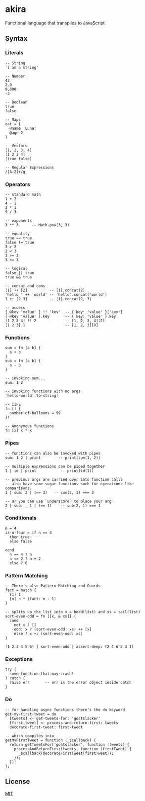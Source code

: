 akira
======

Functional language that transpiles to JavaScript.

## Syntax

### Literals

    -- String
    'i am a string'

    -- Number
    42
    2.0
    9,000
    -3

    -- Boolean
    true
    false

    -- Maps
    cat = {
      @name 'Luna'
      @age 2
    }

    -- Vectors
    [1, 2, 3, 4]
    [1 2 3 4]
    [true false]

    -- Regular Expressions
    /[A-Z]+/g

### Operators

    -- standard math
    1 + 2
    4 - 1
    3 * 1
    9 / 3

    -- exponents
    3 ** 3      -- Math.pow(3, 3)

    -- equality
    true == true
    false != true
    3 > 2
    2 < 3
    3 >= 3
    3 <= 3

    -- logical
    false || true
    true && true

    -- concat and cons
    [1] ++ [2]          -- [1].concat(2)
    'hello ' ++ 'world' -- 'hello'.concat('world')
    1 +: [2 3]          -- [1].concat(2, 3)

    -- access
    { @key 'value' } !! 'key'  -- { key: 'value' }['key']
    { @key 'value' }.key       -- { key: 'value' }.key
    [1 2 3 4] !! 2             -- [1, 2, 3, 4][2]
    [1 2 3].1                  -- [1, 2, 3][0]

### Functions

    sum = fn [a b] {
      a + b
    }
    sub = fn [a b] {
      a - b
    }

    -- invoking sum...
    sum: 1 2

    -- invoking functions with no args
    'hello-world'.to-string!

    -- IIFE
    fn [] {
      number-of-balloons = 99
    }!

    -- Anonymous functions
    fn [x] x * x

### Pipes

    -- functions can also be invoked with pipes
    sum: 1 2 | print        -- print(sum(1, 2))

    -- multiple expressions can be piped together
    1 | id | print           -- print(id(1))

    -- previous args are carried over into function calls
    -- also have some sugar functions such for operations like comparisons.
    1 | sum: 2 | (== 3)   -- sum(2, 1) === 3

    -- or you can use `underscore` to place your arg
    2 | sub: _ 1 | (== 1)    -- sub(2, 1) === 1


### Conditionals

    n = 4
    is-n-four = if n == 4
      then true
      else false

    cond
      n == 4 ? n
      n == 2 ? n + 2
      else ? 0

### Pattern Matching

    -- There's also Pattern Matching and Guards
    fact = match {
      [1] 1
      [n] n * (fact: n - 1)
    }

    -- splits up the list into x = head(list) and xs = tail(list)
    sort-even-odd = fn [[x, & xs]] {
      cond
        not x ? []
        odd: x ? (sort-even-odd: xs) ++ [x]
        else ? x +: (sort-even-odd: xs)
    }

    [1 2 3 4 5 6] | sort-even-odd | assert-deep: [2 4 6 5 3 1]


### Exceptions

    try {
      some-function-that-may-crash!
    } catch {
      raise err       -- err is the error object inside catch
    }

### Do

    -- for handling async functions there's the do keyword
    get-my-first-tweet = do
      [tweets] <- get-tweets-for: 'goatslacker'
      [first-tweet] <- process-and-return-first: tweets
      decorate-first-tweet: first-tweet

    -- which compiles into
    getMyFirstTweet = function (_$callback) {
      return getTweetsFor('goatslacker', function (tweets) {
        processAndReturnFirst(tweets, function (firstTweet) {
          _$callback(decorateFirstTweet(firstTweet));
        });
      });
    };

## License

[MIT](http://josh.mit-license.org)
